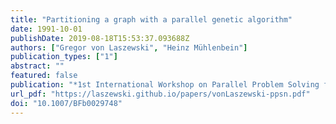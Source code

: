 ```yaml
---
title: "Partitioning a graph with a parallel genetic algorithm"
date: 1991-10-01
publishDate: 2019-08-18T15:53:37.093688Z
authors: ["Gregor von Laszewski", "Heinz Mühlenbein"]
publication_types: ["1"]
abstract: ""
featured: false
publication: "*1st International Workshop on Parallel Problem Solving from Nature*"
url_pdf: "https://laszewski.github.io/papers/vonLaszewski-ppsn.pdf"
doi: "10.1007/BFb0029748"
---
```


